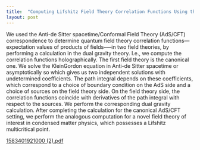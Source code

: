 ```yaml
---
title:  "Computing Lifshitz Field Theory Correlation Functions Using the AdS/CFT Correspondence"
layout: post
---
```


We used the Anti-de Sitter spacetime/Conformal Field Theory (AdS/CFT)
correspondence to determine quantum field theory correlation functions—
expectation values of products of fields–—in two field theories, by performing a
calculation in the dual gravity theory. I.e., we compute the correlation functions
holographically. The first field theory is the canonical one. We solve the KleinGordon equation in Anti-de Sitter spacetime or asymptotically so which gives us
two independent solutions with undetermined coefficients. The path integral
depends on these coefficients, which correspond to a choice of boundary
condition on the AdS side and a choice of sources on the field theory side. On the
field theory side, the correlation functions coincide with derivatives of the path
integral with respect to the sources. We perform the corresponding dual gravity
calculation. After completing the calculation for the canonical AdS/CFT setting, we
perform the analogous computation for a novel field theory of interest in
condensed matter physics, which possesses a Lifshitz multicritical point.

[1583401921000 (2).pdf](https://github.com/htohfa/htohfa.github.io/files/10218132/1583401921000.2.pdf)
